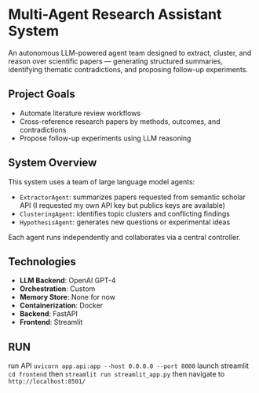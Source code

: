 # Multi-Agent Research Assistant System

An autonomous LLM-powered agent team designed to extract, cluster, and reason over scientific papers — generating structured summaries, identifying thematic contradictions, and proposing follow-up experiments.

## Project Goals

- Automate literature review workflows
- Cross-reference research papers by methods, outcomes, and contradictions
- Propose follow-up experiments using LLM reasoning

## System Overview

This system uses a team of large language model agents:
- `ExtractorAgent`: summarizes papers requested from semantic scholar API (I requested my own API key but publics keys are available)
- `ClusteringAgent`: identifies topic clusters and conflicting findings
- `HypothesisAgent`: generates new questions or experimental ideas

Each agent runs independently and collaborates via a central controller.

## Technologies

- **LLM Backend**: OpenAI GPT-4
- **Orchestration**: Custom
- **Memory Store**: None for now
- **Containerization**: Docker
- **Backend**: FastAPI
- **Frontend**: Streamlit


## RUN
run API ```uvicorn app.api:app --host 0.0.0.0 --port 8000```
launch streamlit ```cd frontend``` then ```streamlit run streamlit_app.py``` then navigate to ```http://localhost:8501/```

